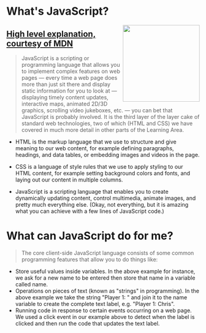 # What's JavaScript? 
<img src="https://user-images.githubusercontent.com/102714188/194733311-404073aa-eecd-492d-9479-f46066b10a7c.png" width="200" align="right">



## [High level explanation, courtesy of MDN](https://developer.mozilla.org/en-US/docs/Learn/JavaScript/First_steps/What_is_JavaScript)
> JavaScript is a scripting or programming language that allows you to implement complex features on web pages — every time a web page does more than just sit there and display static information for you to look at — displaying timely content updates, interactive maps, animated 2D/3D graphics, scrolling video jukeboxes, etc. — you can bet that JavaScript is probably involved. It is the third layer of the layer cake of standard web technologies, two of which (HTML and CSS) we have covered in much more detail in other parts of the Learning Area. 


* HTML is the markup language that we use to structure and give meaning to our web content, for example defining paragraphs, headings, and data tables, or embedding images and videos in the page.

* CSS is a language of style rules that we use to apply styling to our HTML content, for example setting background colors and fonts, and laying out our content in multiple columns.

* JavaScript is a scripting language that enables you to create dynamically updating content, control multimedia, animate images, and pretty much everything else. (Okay, not everything, but it is amazing what you can achieve with a few lines of JavaScript code.)

# What can JavaScript do for me? 

>The core client-side JavaScript language consists of some common programming features that allow you to do things like:
* Store useful values inside variables. In the above example for instance, we ask for a new name to be entered then store that name in a variable called name.
* Operations on pieces of text (known as "strings" in programming). In the above example we take the string "Player 1: " and join it to the name variable to create the complete text label, e.g. "Player 1: Chris".
* Running code in response to certain events occurring on a web page. We used a click event in our example above to detect when the label is clicked and then run the code that updates the text label.
